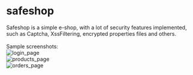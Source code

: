 # safeshop
Safeshop is a simple e-shop, with a lot of security features implemented, such as Captcha, XssFiltering, encrypted properties files and others.
<br>
<br>
Sample screenshots:
<br>
![login_page](https://user-images.githubusercontent.com/40597439/140165431-7eba304e-3172-490f-b0cf-64727a912864.png)
<br>
![products_page](https://user-images.githubusercontent.com/40597439/140165488-9b9a39f2-385b-41f4-9f91-db2790c79697.png)
<br>
![orders_page](https://user-images.githubusercontent.com/40597439/140165566-9cd7e10a-fd10-4b13-abe8-a91129fefb06.png)
